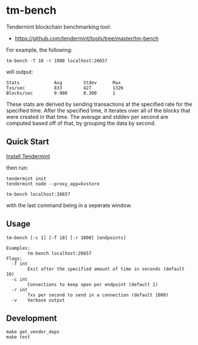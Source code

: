 # tm-bench

Tendermint blockchain benchmarking tool:

- https://github.com/tendermint/tools/tree/master/tm-bench

For example, the following:

    tm-bench -T 10 -r 1000 localhost:26657

will output:

    Stats             Avg        Stdev      Max
    Txs/sec           833        427        1326     
    Blocks/sec        0.900      0.300      1

These stats are derived by sending transactions at the specified rate for the
specified time. After the specified time, it iterates over all of the blocks
that were created in that time. The average and stddev per second are computed
based off of that, by grouping the data by second.

## Quick Start

[Install Tendermint](https://github.com/tendermint/tendermint#install)

then run:

    tendermint init
    tendermint node --proxy_app=kvstore

    tm-bench localhost:26657

with the last command being in a seperate window.

## Usage

    tm-bench [-c 1] [-T 10] [-r 1000] [endpoints]

    Examples:
            tm-bench localhost:26657
    Flags:
      -T int
            Exit after the specified amount of time in seconds (default 10)
      -c int
            Connections to keep open per endpoint (default 1)
      -r int
            Txs per second to send in a connection (default 1000)
      -v    Verbose output

## Development

    make get_vendor_deps
    make test
